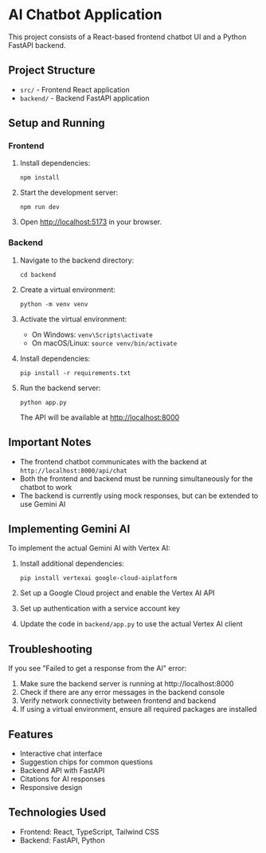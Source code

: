 
# AI Chatbot Application

This project consists of a React-based frontend chatbot UI and a Python FastAPI backend.

## Project Structure

- `src/` - Frontend React application
- `backend/` - Backend FastAPI application

## Setup and Running

### Frontend

1. Install dependencies:
   ```
   npm install
   ```

2. Start the development server:
   ```
   npm run dev
   ```

3. Open [http://localhost:5173](http://localhost:5173) in your browser.

### Backend

1. Navigate to the backend directory:
   ```
   cd backend
   ```

2. Create a virtual environment:
   ```
   python -m venv venv
   ```

3. Activate the virtual environment:
   - On Windows: `venv\Scripts\activate`
   - On macOS/Linux: `source venv/bin/activate`

4. Install dependencies:
   ```
   pip install -r requirements.txt
   ```

5. Run the backend server:
   ```
   python app.py
   ```

   The API will be available at [http://localhost:8000](http://localhost:8000)

## Important Notes

- The frontend chatbot communicates with the backend at `http://localhost:8000/api/chat`
- Both the frontend and backend must be running simultaneously for the chatbot to work
- The backend is currently using mock responses, but can be extended to use Gemini AI

## Implementing Gemini AI

To implement the actual Gemini AI with Vertex AI:

1. Install additional dependencies:
   ```
   pip install vertexai google-cloud-aiplatform
   ```

2. Set up a Google Cloud project and enable the Vertex AI API
3. Set up authentication with a service account key
4. Update the code in `backend/app.py` to use the actual Vertex AI client

## Troubleshooting

If you see "Failed to get a response from the AI" error:

1. Make sure the backend server is running at http://localhost:8000
2. Check if there are any error messages in the backend console
3. Verify network connectivity between frontend and backend
4. If using a virtual environment, ensure all required packages are installed

## Features

- Interactive chat interface
- Suggestion chips for common questions
- Backend API with FastAPI
- Citations for AI responses
- Responsive design

## Technologies Used

- Frontend: React, TypeScript, Tailwind CSS
- Backend: FastAPI, Python
